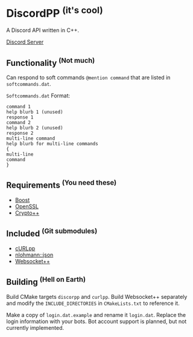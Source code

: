 DiscordPP <sup>(it's cool)</sup>
===
A Discord API written in C++.

[Discord Server](https://discord.gg/0usP6xmT4sRkB0Vl)

Functionality <sup>(Not much)</sup>
---
Can respond to soft commands `@mention command` that are listed in `softcommands.dat`.

`Softcommands.dat` Format:
```
command 1
help blurb 1 (unused)
response 1
command 2
help blurb 2 (unused)
response 2
multi-line command
help blurb for multi-line commands
{
multi-line
command
}
```


Requirements <sup>(You need these)</sup>
---
* [Boost](http://www.boost.org/)
* [OpenSSL](https://www.openssl.org/)
* [Crypto++](https://www.cryptopp.com/)

Included <sup>(Git submodules)</sup>
---
* [cURLpp](https://github.com/jpbarrette/curlpp)
* [nlohmann::json](https://github.com/nlohmann/json)
* [Websocket++](https://github.com/zaphoyd/websocketpp)

Building <sup>(Hell on Earth)</sup>
---
Build CMake targets `discorpp` and `curlpp`. Build Websocket++ separately and modify the `INCLUDE_DIRECTORIES` in `CMakeLists.txt` to reference it.

Make a copy of `login.dat.example` and rename it `login.dat`. Replace the login information with your bots. Bot account support is planned, but not currently implemented.
